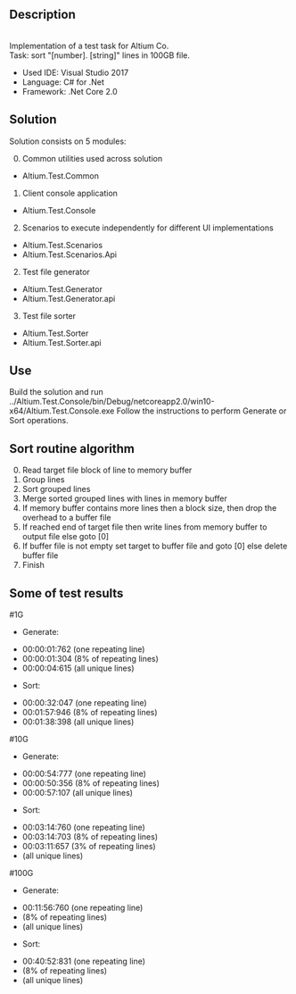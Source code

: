 ## Description
<br/> Implementation of a test task for Altium Co.
<br/>Task: sort "[number]. [string]" lines in 100GB file.
 
* Used IDE: Visual Studio 2017
* Language: C# for .Net
* Framework: .Net Core 2.0 

## Solution 

Solution consists on 5 modules:

0) Common utilities used across solution
  * Altium.Test.Common

1) Client console application
  * Altium.Test.Console
  
2) Scenarios to execute independently for different UI implementations
  * Altium.Test.Scenarios
  * Altium.Test.Scenarios.Api 
  
2) Test file generator
  * Altium.Test.Generator
  * Altium.Test.Generator.api

3) Test file sorter
  * Altium.Test.Sorter
  * Altium.Test.Sorter.api

## Use
Build the solution and run ../Altium.Test.Console/bin/Debug/netcoreapp2.0/win10-x64/Altium.Test.Console.exe 
Follow the instructions to perform Generate or Sort operations.

## Sort routine algorithm
0) Read target file block of line to memory buffer
1) Group lines
2) Sort grouped lines
3) Merge sorted grouped lines with lines in memory buffer
4) If memory buffer contains more lines then a block size, then drop the overhead to a buffer file
5) If reached end of target file then write lines from memory buffer to output file else goto [0]
6) If buffer file is not empty set target to buffer file and goto [0] else delete buffer file
7) Finish


## Some of test results

#1G
* Generate: 
- 00:00:01:762 (one repeating line)
- 00:00:01:304 (8% of repeating lines)
- 00:00:04:615 (all unique lines)
* Sort:
- 00:00:32:047 (one repeating line)
- 00:01:57:946 (8% of repeating lines)
- 00:01:38:398 (all unique lines)

#10G 
* Generate: 
- 00:00:54:777 (one repeating line)
- 00:00:50:356 (8% of repeating lines)
- 00:00:57:107 (all unique lines)
* Sort:
- 00:03:14:760 (one repeating line)
- 00:03:14:703 (8% of repeating lines)
- 00:03:11:657 (3% of repeating lines)
- (all unique lines)

#100G
* Generate: 
- 00:11:56:760 (one repeating line)
-  (8% of repeating lines)
-  (all unique lines)
* Sort:
- 00:40:52:831 (one repeating line)
-  (8% of repeating lines)
-  (all unique lines)
